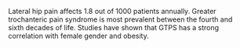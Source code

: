Lateral hip pain affects 1.8 out of 1000 patients annually. Greater trochanteric pain syndrome is most prevalent between the fourth and sixth decades of life. Studies have shown that GTPS has a strong correlation with female gender and obesity.